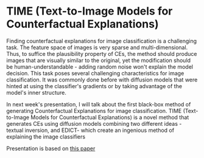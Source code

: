 # TIME (Text-to-Image Models for Counterfactual Explanations)

Finding counterfactual explanations for image classification is a challenging task. The feature space of images is very sparse and multi-dimensional. Thus, to suffice the plausibility property of CEs, the method should produce images that are visually similar to the original, yet the modification should be human-understandable - adding random noise won't explain the model decision.
This task poses several challenging characteristics for image classification. It was commonly done before with diffusion models that were hinted at using the classifier's gradients or by taking advantage of the model's inner structure.

In next week's presentation, I will talk about the first black-box method of generating Counterfactual Explanations for image classification. TIME (Text-to-Image Models for Counterfactual Explanations) is a novel method that generates CEs using diffusion models combining two different ideas - textual inversion, and EDICT- which create an ingenious method of explaining the image classifiers

Presentation is based on [this paper](https://arxiv.org/pdf/2309.07944.pdf)

